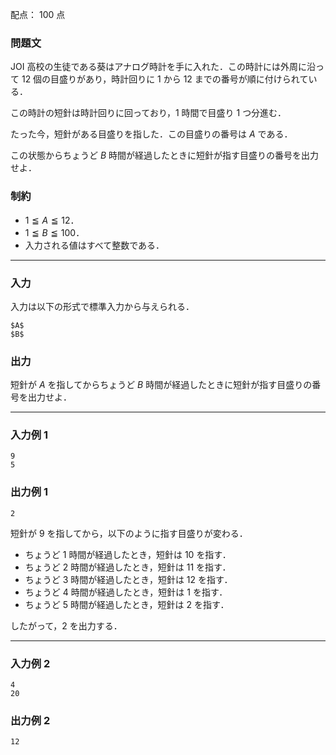 配点： $100$ 点

### 問題文
JOI 高校の生徒である葵はアナログ時計を手に入れた．この時計には外周に沿って $12$ 個の目盛りがあり，時計回りに $1$ から $12$ までの番号が順に付けられている．

この時計の短針は時計回りに回っており，$1$ 時間で目盛り $1$ つ分進む．

たった今，短針がある目盛りを指した．この目盛りの番号は $A$ である．

この状態からちょうど $B$ 時間が経過したときに短針が指す目盛りの番号を出力せよ．

### 制約
- $1 \leqq A \leqq 12$．
- $1 \leqq B \leqq 100$．
- 入力される値はすべて整数である．

---

### 入力
入力は以下の形式で標準入力から与えられる．

~~~
$A$
$B$
~~~

### 出力
短針が $A$ を指してからちょうど $B$ 時間が経過したときに短針が指す目盛りの番号を出力せよ．

---

### 入力例 1
~~~
9
5
~~~

### 出力例 1
~~~
2
~~~

短針が $9$ を指してから，以下のように指す目盛りが変わる．

- ちょうど $1$ 時間が経過したとき，短針は $10$ を指す．
- ちょうど $2$ 時間が経過したとき，短針は $11$ を指す．
- ちょうど $3$ 時間が経過したとき，短針は $12$ を指す．
- ちょうど $4$ 時間が経過したとき，短針は $1$ を指す．
- ちょうど $5$ 時間が経過したとき，短針は $2$ を指す．

したがって，$2$ を出力する．

---

### 入力例 2
~~~
4
20
~~~

### 出力例 2
~~~
12
~~~
